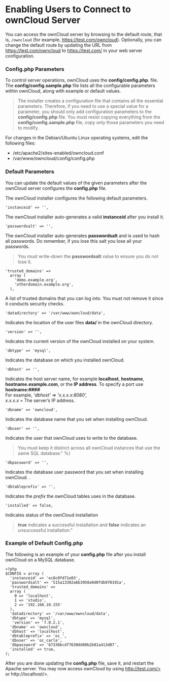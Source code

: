 ﻿
# Enabling Users to Connect to ownCloud Server

You can access the ownCloud server by browsing to the default route, that is, `/owncloud` (for example, <https://test.com/owncloud>). Optionally, you can change the default route by updating the URL from <https://test.com/owncloud> to <https://test.com/> in your web server configuration.  

### Config.php Parameters 
To control server operations, ownCloud uses the **config/config.php**. file. The **config/config.sample.php** file lists all the configurable parameters within ownCloud, along with example or default values.

>The installer creates a configuration file that contains all the essential parameters. Therefore, if you need to use a special value for a parameter, you should only add configuration parameters to the **config/config.php** file. You must resist copying everything from the **config/config.sample.php** file, copy only those parameters you need to modify.

For changes in the Debian/Ubuntu Linux operating systems, edit the following files:
-	/etc/apache2/sites-enabled/owncloud.conf  
-	/var/www/owncloud/config/config.php  

### Default Parameters   
You can update the default values of the given parameters after the ownCloud server configures the **config.php** file.

The ownCloud installer configures the following default parameters. 

    'instanceid' => '',

The ownCloud installer auto-generates a valid **instanceid** after you install it.  

    'passwordsalt' => '',

The ownCloud installer auto-generates **passwordsalt** and is used to hash all passwords. Do remember, if you lose this salt you lose all your passwords.  

>You must write-down the **passwordsalt** value to ensure you do not lose it.

    'trusted_domains' =>
      array (
        'demo.example.org',
        'otherdomain.example.org',
      ),
    
A list of trusted domains that you can log into. You must not remove it since it conducts security checks.

    'datadirectory' => '/var/www/owncloud/data',

Indicates the location of the user files **data/** in the ownCloud directory.

    'version' => '',

Indicates the current version of the ownCloud installed on your system.

    'dbtype' => 'mysql',

Indicates the database on which you installed ownCloud.  

    'dbhost' => '',  

Indicates the host server name, for example **localhost**, **hostname**, **hostname.example.com**, or the **IP address**. To specify a port use **hostname:####**  
For example, <i>'dbhost' => 'x.x.x.x:8080', </i><br/>
<i>x.x.x.x</i> = The server’s IP address.
                 
    'dbname' => 'owncloud',
         
Indicates the database name that you set when installing ownCloud. 

    'dbuser' => '',

Indicates the user that ownCloud uses to write to the database.
>You must keep it distinct across all ownCloud instances that use the same SQL database." %}

    'dbpassword' => '',

Indicates the database user password that you set when installing ownCloud. .
  
    'dbtableprefix' => '',

Indicates the <i>prefix</i> the ownCloud tables uses in the database.

    'installed' => false,

Indicates status of the ownCloud installation
>**true** indicates a successful installation and **false** indicates an unsuccessful installation."  

### Example of Default Config.php
The following is an example of your **config.php** file after you install ownCloud on a MySQL database.

    <?php
    $CONFIG = array (
      'instanceid' => 'oc8c0fd71e03',
      'passwordsalt' => '515a13302a6b3950a9d0fdb970191a',
      'trusted_domains' =>
      array (
        0 => 'localhost',
        1 => 'studio',
        2 => '192.168.10.155'
      ),
      'datadirectory' => '/var/www/owncloud/data',
      'dbtype' => 'mysql',
       'version' => '7.0.2.1',
      'dbname' => 'owncloud',
      'dbhost' => 'localhost',
      'dbtableprefix' => 'oc_',
      'dbuser' => 'oc_carla',
      'dbpassword' => '67336bcdf7630dd80b2b81a413d07',
      'installed' => true,
    );  
    
After you are done updating the **config.php** file, save it, and restart the Apache server. You may now access ownCloud by using http://test.com/> or http://localhost/>.


